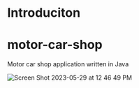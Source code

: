 
# Introduciton
# motor-car-shop
Motor car shop application written in Java

![Screen Shot 2023-05-29 at 12 46 49 PM](https://github.com/longl2001/motor-car-shop/assets/122244788/5195d55a-6088-463e-add5-8da899a61198)



